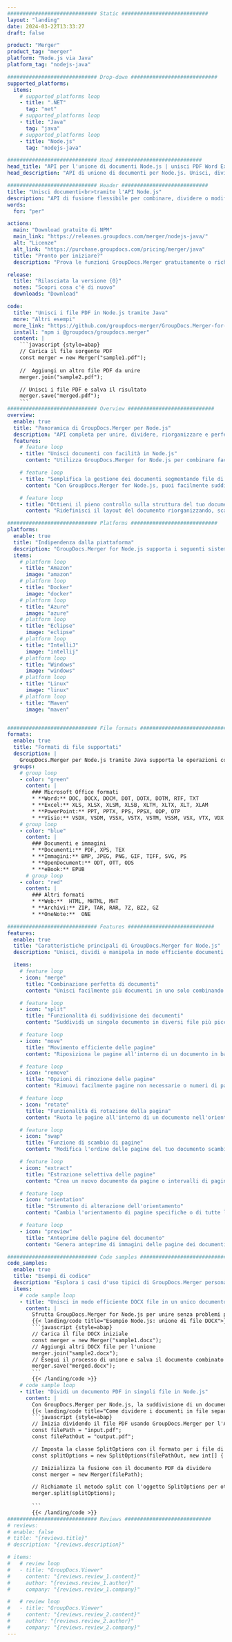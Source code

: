 ```yaml
---
############################# Static ############################
layout: "landing"
date: 2024-03-22T13:33:27
draft: false

product: "Merger"
product_tag: "merger"
platform: "Node.js via Java"
platform_tag: "nodejs-java"

############################# Drop-down ############################
supported_platforms:
  items:
    # supported_platforms loop
    - title: ".NET"
      tag: "net"
    # supported_platforms loop
    - title: "Java"
      tag: "java"
    # supported_platforms loop
    - title: "Node.js"
      tag: "nodejs-java"

############################# Head ############################
head_title: "API per l'unione di documenti Node.js | unisci PDF Word Excel"
head_description: "API di unione di documenti per Node.js. Unisci, dividi, scambia, riordina ed elimina pagine nei formati PDF, Microsoft Word, Excel, presentazioni, Visio, XPS e EPUB."

############################# Header ############################
title: "Unisci documenti<br>tramite l'API Node.js"
description: "API di fusione flessibile per combinare, dividere o modificare facilmente PDF e documenti Office"
words:
  for: "per"

actions:
  main: "Download gratuito di NPM"
  main_link: "https://releases.groupdocs.com/merger/nodejs-java/"
  alt: "Licenze"
  alt_link: "https://purchase.groupdocs.com/pricing/merger/java"
  title: "Pronto per iniziare?"
  description: "Prova le funzioni GroupDocs.Merger gratuitamente o richiedi una licenza"

release:
  title: "Rilasciata la versione {0}"
  notes: "Scopri cosa c'è di nuovo"
  downloads: "Download"

code:
  title: "Unisci i file PDF in Node.js tramite Java"
  more: "Altri esempi"
  more_link: "https://github.com/groupdocs-merger/GroupDocs.Merger-for-Node.js-via-Java"
  install: "npm i @groupdocs/groupdocs.merger"
  content: |
    ```javascript {style=abap}   
    // Carica il file sorgente PDF
    const merger = new Merger("sample1.pdf");
    
    //  Aggiungi un altro file PDF da unire
    merger.join("sample2.pdf");

    // Unisci i file PDF e salva il risultato
    merger.save("merged.pdf");
    ```
############################# Overview ############################
overview:
  enable: true
  title: "Panoramica di GroupDocs.Merger per Node.js"
  description: "API completa per unire, dividere, riorganizzare e perfezionare documenti, diapositive e diagrammi nelle applicazioni Node.js."
  features:
    # feature loop
    - title: "Unisci documenti con facilità in Node.js"
      content: "Utilizza GroupDocs.Merger for Node.js per combinare facilmente i documenti PDF e Office in un file unificato. Questa libreria estende il supporto di un ampio formato, consentendo l'integrazione e la fusione fluide di diversi tipi di file, migliorando così il processo di gestione dei documenti nelle applicazioni Node.js."

    # feature loop
    - title: "Semplifica la gestione dei documenti segmentando file di grandi dimensioni"
      content: "Con GroupDocs.Merger for Node.js, puoi facilmente suddividere file PDF o Office sostanziali in parti più gestibili. Personalizza i tuoi documenti dividendoli in base a pagine specifiche, intervalli o estrazione di singole pagine, migliorando l'organizzazione e l'efficienza dei flussi di lavoro documentali."

    # feature loop
    - title: "Ottieni il pieno controllo sulla struttura del tuo documento in Node.js"
      content: "Ridefinisci il layout del documento riorganizzando, scambiando o eliminando facilmente le pagine usando GroupDocs.Merger for Node.js. Adatta i tuoi documenti per soddisfare esigenze specifiche, offrendo una flessibilità senza pari nella creazione di una configurazione di file personalizzata."

############################# Platforms ############################
platforms:
  enable: true
  title: "Indipendenza dalla piattaforma"
  description: "GroupDocs.Merger for Node.js supporta i seguenti sistemi operativi, framework e gestori di pacchetti"
  items:
    # platform loop
    - title: "Amazon"
      image: "amazon"
    # platform loop
    - title: "Docker"
      image: "docker"
    # platform loop
    - title: "Azure"
      image: "azure"
    # platform loop
    - title: "Eclipse"
      image: "eclipse"
    # platform loop
    - title: "IntelliJ"
      image: "intellij"
    # platform loop
    - title: "Windows"
      image: "windows"
    # platform loop
    - title: "Linux"
      image: "linux"
    # platform loop
    - title: "Maven"
      image: "maven"


############################# File formats ############################
formats:
  enable: true
  title: "Formati di file supportati"
  description: |
    GroupDocs.Merger per Node.js tramite Java supporta le operazioni con i seguenti [formati di file](https://docs.groupdocs.com/merger/nodejs-java/supported-document-formats/).
  groups:
    # group loop
    - color: "green"
      content: |
        ### Microsoft Office formati
        * **Word:** DOC, DOCX, DOCM, DOT, DOTX, DOTM, RTF, TXT
        * **Excel:** XLS, XLSX, XLSM, XLSB, XLTM, XLTX, XLT, XLAM
        * **PowerPoint:** PPT, PPTX, PPS, PPSX, ODP, OTP
        * **Visio:** VSDX, VSDM, VSSX, VSTX, VSTM, VSSM, VSX, VTX, VDX
    # group loop
    - color: "blue"
      content: |
        ### Documenti e immagini
        * **Documenti:** PDF, XPS, TEX
        * **Immagini:** BMP, JPEG, PNG, GIF, TIFF, SVG, PS
        * **OpenDocument:** ODT, OTT, ODS
        * **eBook:** EPUB
      # group loop
    - color: "red"
      content: |
        ### Altri formati
        * **Web:**  HTML, MHTML, MHT
        * **Archivi:** ZIP, TAR, RAR, 7Z, BZ2, GZ
        * **OneNote:**  ONE

############################# Features ############################
features:
  enable: true
  title: "Caratteristiche principali di GroupDocs.Merger for Node.js"
  description: "Unisci, dividi e manipola in modo efficiente documenti nei formati PDF e Office utilizzando GroupDocs.Merger in un ambiente Node.js."

  items:
    # feature loop
    - icon: "merge"
      title: "Combinazione perfetta di documenti"
      content: "Unisci facilmente più documenti in uno solo combinando pagine o intervalli specifici di vari file, utilizzando GroupDocs.Merger per Node.js."

    # feature loop
    - icon: "split"
      title: "Funzionalità di suddivisione dei documenti"
      content: "Suddividi un singolo documento in diversi file più piccoli per una migliore gestione e organizzazione, utilizzando la funzionalità di suddivisione completa di GroupDocs.Merger for Node.js."

    # feature loop
    - icon: "move"
      title: "Movimento efficiente delle pagine"
      content: "Riposiziona le pagine all'interno di un documento in base alle tue esigenze utilizzando l'intuitiva funzione MovePage nell'ambiente Node.js."

    # feature loop
    - icon: "remove"
      title: "Opzioni di rimozione delle pagine"
      content: "Rimuovi facilmente pagine non necessarie o numeri di pagina specifici con la funzione RemovePages di GroupDocs.Merger su misura per Node.js."

    # feature loop
    - icon: "rotate"
      title: "Funzionalità di rotazione della pagina"
      content: "Ruota le pagine all'interno di un documento nell'orientamento desiderato (90, 180 o 270 gradi) utilizzando la semplice operazione RotatePages."

    # feature loop
    - icon: "swap"
      title: "Funzione di scambio di pagine"
      content: "Modifica l'ordine delle pagine del tuo documento scambiandone le posizioni, creando così un documento riorganizzato con la funzione SwappPages."

    # feature loop
    - icon: "extract"
      title: "Estrazione selettiva delle pagine"
      content: "Crea un nuovo documento da pagine o intervalli di pagine selezionati, estraendo solo il contenuto necessario con GroupDocs.Merger per Node.js."

    # feature loop
    - icon: "orientation"
      title: "Strumento di alterazione dell'orientamento"
      content: "Cambia l'orientamento di pagine specifiche o di tutte le pagine da verticale a orizzontale o viceversa, utilizzando la funzione ChangeOrientation nei tuoi progetti Node.js."

    # feature loop
    - icon: "preview"
      title: "Anteprime delle pagine del documento"
      content: "Genera anteprime di immagini delle pagine dei documenti per comprenderne meglio il contenuto e il layout, utilizzando la funzione PreviewPages all'interno di Node.js."

############################# Code samples ############################
code_samples:
  enable: true
  title: "Esempi di codice"
  description: "Esplora i casi d'uso tipici di GroupDocs.Merger personalizzati per gli ambienti Node.js. Questi esempi dimostrano l'efficienza e la facilità di unire documenti utilizzando GroupDocs.Merger per Node.js."
  items:
    # code sample loop
    - title: "Unisci in modo efficiente DOCX file in un unico documento utilizzando Node.js"
      content: |
        Sfrutta GroupDocs.Merger for Node.js per unire senza problemi più file DOCX in un unico documento completo. Utilizza la nostra funzionalità [Unisci Word Documents](https://docs.groupdocs.com/merger/nodejs-java/merge/word/) per combinare in modo efficiente i file, migliorando la gestione dei documenti e la produttività. Di seguito, trovate uno snippet di codice Node.js per guidarvi nel processo di unione dei documenti:
        {{< landing/code title="Esempio Node.js: unione di file DOCX">}}
        ```javascript {style=abap}   
        // Carica il file DOCX iniziale
        const merger = new Merger("sample1.docx");
        // Aggiungi altri DOCX file per l'unione
        merger.join("sample2.docx");
        // Esegui il processo di unione e salva il documento combinato
        merger.save("merged.docx");
        ```
        {{< /landing/code >}}
    # code sample loop
    - title: "Dividi un documento PDF in singoli file in Node.js"
      content: |
        Con GroupDocs.Merger per Node.js, la suddivisione di un documento in più file è semplificata. La nostra funzione [Split Document](https://docs.groupdocs.com/merger/nodejs-java/split-document/) consente una gestione e un'estrazione efficienti di sezioni specifiche da documenti PDF di grandi dimensioni, rendendo più efficace la gestione dei documenti. Questa funzione supporta la suddivisione dei documenti per intervallo di pagine, pagine iniziali/finali o numeri di pagina pari/dispari, tra gli altri criteri.
        {{< landing/code title="Come dividere i documenti in file separati con Node.js">}}
        ```javascript {style=abap}   
        // Inizia dividendo il file PDF usando GroupDocs.Merger per l'API Node.js
        const filePath = "input.pdf";
        const filePathOut = "output.pdf";

        // Imposta la classe SplitOptions con il formato per i file di output
        const splitOptions = new SplitOptions(filePathOut, new int[] { 3, 6, 8 });

        // Inizializza la fusione con il documento PDF da dividere
        const merger = new Merger(filePath);

        // Richiamate il metodo split con l'oggetto SplitOptions per ottenere i documenti risultanti
        merger.split(splitOptions);
  
        ```
        {{< /landing/code >}}
############################# Reviews ############################
# reviews:
# enable: false
# title: "{reviews.title}"
# description: "{reviews.description}"

# items:
#   # review loop
#   - title: "GroupDocs.Viewer"
#     content: "{reviews.review_1.content}"
#     author: "{reviews.review_1.author}"
#     company: "{reviews.review_1.company}"

#   # review loop
#   - title: "GroupDocs.Viewer"
#     content: "{reviews.review_2.content}"
#     author: "{reviews.review_2.author}"
#     company: "{reviews.review_2.company}"
---
```

